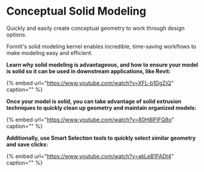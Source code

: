 # Conceptual Solid Modeling

Quickly and easily create conceptual geometry to work through design options.

FormIt's solid modeling kernel enables incredible, time-saving workflows to make modeling easy and efficient.

**Learn why solid modeling is advantageous, and how to ensure your model is solid so it can be used in downstream applications, like Revit:**

{% embed url="https://www.youtube.com/watch?v=XFL-b1DgZiQ" caption="" %}

**Once your model is solid, you can take advantage of solid extrusion techniques to quickly clean up geometry and maintain organized models:**

{% embed url="https://www.youtube.com/watch?v=80H8lFlFQ8o" caption="" %}

**Additionally, use Smart Selection tools to quickly select similar geometry and save clicks:**

{% embed url="https://www.youtube.com/watch?v=akLeB1FADt4" caption="" %}


